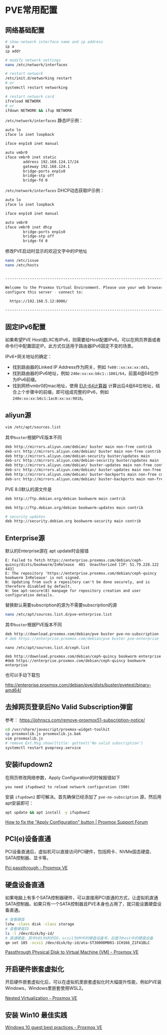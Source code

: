# PVE常用配置

## 网络基础配置

```bash
# show network interface name and ip address
ip a
ip addr

# modify network settings
nano /etc/network/interfaces

# restart network
/etc/init.d/networking restart
# or
systemctl restart networking

# restart network card
ifreload NETWORK
# or
ifdown NETWORK && ifup NETWORK
```

`/etc/network/interfaces` 静态IP示例：

```bash
auto lo
iface lo inet loopback

iface enp1s0 inet manual

auto vmbr0
iface vmbr0 inet static
        address 192.168.124.17/24
        gateway 192.168.124.1
        bridge-ports enp1s0
        bridge-stp off
        bridge-fd 0
```

`/etc/network/interfaces` DHCP动态获取IP示例：

```bash
auto lo
iface lo inet loopback

iface enp1s0 inet manual

auto vmbr0
iface vmbr0 inet dhcp
        bridge-ports enp1s0
        bridge-stp off
        bridge-fd 0
```


修改PVE启动时显示的欢迎文字中的IP地址

```bash
nano /etc/issue
nano /etc/hosts
```

```bash

------------------------------------------------------------------------------

Welcome to the Proxmox Virtual Environment. Please use your web browser to 
configure this server - connect to:

  https://192.168.5.12:8006/

------------------------------------------------------------------------------

```

## 固定IPv6配置

如果希望PVE Host或LXC有IPv6，则需要给Host配置IPv6。可以在网页界面或者命令行中配置固定IP。此方式仅适用于路由器IPv6固定不变的场景。

IPv6+网关地址的确定：

- 找到路由器的Linked IP Address作为网关，例如 `fe80::xx:xx:xx:dd3`。
- 找到路由器的IPv6地址，例如 `240e:xx:xx:b6c1::1001/64`，前面4组64位作为IPv6前缀。
- 找到网桥vmbr0的mac地址，使用 [EUI-64计算器](https://eui64-calc.princelle.org/) 计算出后4组64位地址，结合上个步骤中的前缀，即可组成完整的IPv6，例如 `240e:xx:xx:b6c1:1ac0:xx:xx:9818`。



## aliyun源

```bash
vim /etc/apt/sources.list
```

其中`buster`根据PVE版本不同
```bash
deb http://mirrors.aliyun.com/debian/ buster main non-free contrib
deb-src http://mirrors.aliyun.com/debian/ buster main non-free contrib
deb http://mirrors.aliyun.com/debian-security buster/updates main
deb-src http://mirrors.aliyun.com/debian-security buster/updates main
deb http://mirrors.aliyun.com/debian/ buster-updates main non-free contrib
deb-src http://mirrors.aliyun.com/debian/ buster-updates main non-free contrib
deb http://mirrors.aliyun.com/debian/ buster-backports main non-free contrib
deb-src http://mirrors.aliyun.com/debian/ buster-backports main non-free contrib
```

PVE 8.0默认的源文件是
```bash
deb http://ftp.debian.org/debian bookworm main contrib

deb http://ftp.debian.org/debian bookworm-updates main contrib

# security updates
deb http://security.debian.org bookworm-security main contrib
```

## Enterprise源

默认的Enterprise源在 apt update时会报错

```
E: Failed to fetch https://enterprise.proxmox.com/debian/ceph-quincy/dists/bookworm/InRelease  401  Unauthorized [IP: 51.79.228.122 443]
E: The repository 'https://enterprise.proxmox.com/debian/ceph-quincy bookworm InRelease' is not signed.
N: Updating from such a repository can't be done securely, and is therefore disabled by default.
N: See apt-secure(8) manpage for repository creation and user configuration details.
```

替换默认需要subscription的源为不需要subscription的源

```bash
nano /etc/apt/sources.list.d/pve-enterprise.list
```

其中`buster`根据PVE版本不同
```bash
deb http://download.proxmox.com/debian/pve buster pve-no-subscription
# deb https://enterprise.proxmox.com/debian/pve buster pve-enterprise
```

```
nano /etc/apt/sources.list.d/ceph.list
```

```
deb http://download.proxmox.com/debian/ceph-quincy bookworm enterprise
#deb https://enterprise.proxmox.com/debian/ceph-quincy bookworm enterprise
```

也可以手动下载包

http://enterprise.proxmox.com/debian/pve/dists/buster/pvetest/binary-amd64/


## 去掉网页登录后No Valid Subscription弹窗

参考： https://johnscs.com/remove-proxmox51-subscription-notice/

```bash
cd /usr/share/javascript/proxmox-widget-toolkit
cp proxmoxlib.js proxmoxlib.js.bak
vim proxmoxlib.js
# remove Ext.Msg.show({title: gettext('No valid subscription')
systemctl restart pveproxy.service
```

## 安装ifupdown2

在网页修改网络参数，Apply Configuration的时候报错如下

```
you need ifupdown2 to reload network configuration (500)
```

安装 `ifupdown2` 即可解决。首先确保已经添加了 `pve-no-subsciption` 源，然后用apt安装即可：

```bash
apt update && apt install -y ifupdown2
```

[How to fix the "Apply Configuration" button | Proxmox Support Forum](https://forum.proxmox.com/threads/how-to-fix-the-apply-configuration-button.73053/)



## PCI(e)设备直通

PCI设备直通后，虚拟机可以直接访问PCI硬件，包括网卡、NVMe固态硬盘、SATA控制器、显卡等。

[Pci passthrough - Proxmox VE](https://pve.proxmox.com/wiki/Pci_passthrough)



## 硬盘设备直通

如果电脑上有多个SATA控制器硬件，可以直接用PCI直通的方式，让虚拟机直通SATA控制器。如果只有一个SATA控制器且PVE本身也占用了，就只能设置硬盘设备直通。

```bash
# 查看硬盘
lshw -class disk -class storage
# 查看硬盘ID
ls -l /dev/disk/by-id/
# 直通硬盘，其中105为VM的ID，scsi1为VM中的硬盘设备号，后面为host中的硬盘设备
qm set 105 -scsi1 /dev/disk/by-id/ata-ST3000DM001-1CH166_Z1F41BLC
```

[Passthrough Physical Disk to Virtual Machine (VM) - Proxmox VE](https://pve.proxmox.com/wiki/Passthrough_Physical_Disk_to_Virtual_Machine_(VM))



## 开启硬件嵌套虚拟化

开启硬件嵌套虚拟化后，可以在虚拟机里嵌套虚拟化时大幅提升性能，例如PVE装Windows，Windows里嵌套使用WSL2。

[Nested Virtualization - Proxmox VE](https://pve.proxmox.com/wiki/Nested_Virtualization)



## 安装 Win10 最佳实践

[Windows 10 guest best practices - Proxmox VE](https://pve.proxmox.com/wiki/Windows_10_guest_best_practices)
